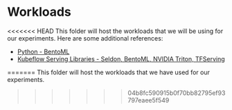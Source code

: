 # Workloads

<<<<<<< HEAD
This folder will host the workloads that we will be using for our experiments. Here are some additional references:

- [Python - BentoML](https://knative.dev/community/samples/serving/machinelearning-python-bentoml/)
- [Kubeflow Serving Libraries - Seldon, BentoML, NVIDIA Triton, TFServing](https://www.kubeflow.org/docs/external-add-ons/serving/)

<!-- ## Instance Tracking

To enable tracking which instance has responded to a particular request, we may
require the workloads to return headers indicating which pod has executed them
and on which node that pod is located.

## Possible Future Workloads

This is a list of sources that I hope to check out for getting sample workloads for our
experiments.


- ResNet?
- MobileNet?
- TFHub workloads?

The following seem like good additions to the list of workloads in the BentoML gallery:

- Pytorch CIFAR10 Sample
- Keras Toxic Comment Classification -->
=======
This folder will host the workloads that we have used for our experiments.
>>>>>>> 04b8fc590915b0f70bb82795ef93797eaee5f549
